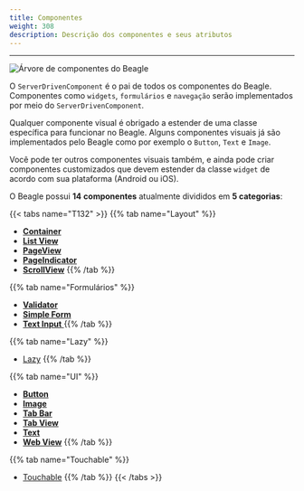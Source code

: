 ```yaml
---
title: Componentes
weight: 308
description: Descrição dos componentes e seus atributos
---
```


---

![&#xC1;rvore de componentes do Beagle](/components-01-beagle.png)

O `ServerDrivenComponent`  é o pai de todos os componentes do Beagle. Componentes como `widgets`, `formulários` e `navegação` serão implementados por meio do `ServerDrivenComponent`.

Qualquer componente visual é obrigado a estender de uma classe específica para funcionar no Beagle. Alguns componentes visuais já são implementados pelo Beagle como por exemplo o `Button`, `Text` e `Image`.

Você pode ter outros componentes visuais também, e ainda pode criar componentes customizados que devem estender da classe `widget` de acordo com sua plataforma \(Android ou iOS\).

O Beagle possui **14** **componentes** atualmente divididos em **5 categorias**:

{{< tabs name="T132" >}}
{{% tab name="Layout" %}}
* [**Container**](layout/container)
* [**List View**](layout/listview)
* [**PageView**](layout/pageview)
* [**PageIndicator**](layout/pageindicator)
* [**ScrollView**](layout/scrollview)
{{% /tab %}}

{{% tab name="Formulários" %}}
* [**Validator**](formularios/validator)
* [**Simple Form**](formularios/simple-form)
* [**Text Input** ](ui/input)
{{% /tab %}}

{{% tab name="Lazy" %}}
* [Lazy](lazy)
{{% /tab %}}

{{% tab name="UI" %}}
* [**Button**](ui/button)
* [**Image**](ui/image/)
* [**Tab Bar**](ui/tab-bar)
* [**Tab View**](ui/tabview)
* [**Text**](ui/text)
* [**Web View**](ui/webview)
{{% /tab %}}

{{% tab name="Touchable" %}}
* [Touchable](touchable)
{{% /tab %}}
{{< /tabs >}}
